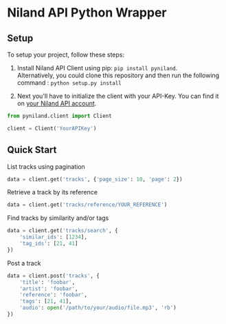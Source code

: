 # Niland API Python Wrapper

Setup
-------------
To setup your project, follow these steps:

1. Install Niland API Client using pip: `pip install pyniland`.  
   Alternatively, you could clone this repository and then run the following command : `python setup.py install`

2. Next you'll have to initialize the client with your API-Key. You can find it on [your Niland API account](https://api.niland.io/2.0/dashboard/your-account).

```python
from pyniland.client import Client

client = Client('YourAPIKey')
```

Quick Start
-------------

List tracks using pagination
```python
data = client.get('tracks', {'page_size': 10, 'page': 2})
```

Retrieve a track by its reference
```python
data = client.get('tracks/reference/YOUR_REFERENCE')
```

Find tracks by similarity and/or tags
```python
data = client.get('tracks/search', {
    'similar_ids': [1234],
    'tag_ids': [21, 41]
})
```

Post a track
```python
data = client.post('tracks', {
    'title': 'foobar',
    'artist': 'foobar',
    'reference': 'foobar',
    'tags': [21, 41],
    'audio': open('/path/to/your/audio/file.mp3', 'rb')
})
```
